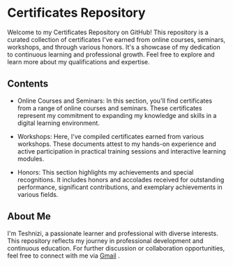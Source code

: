 # Certificates Repository
Welcome to my Certificates Repository on GitHub! This repository is a curated collection of certificates I've earned from online courses, seminars, workshops, and through various honors. It's a showcase of my dedication to continuous learning and professional growth. Feel free to explore and learn more about my qualifications and expertise.

## Contents
- Online Courses and Seminars: In this section, you'll find certificates from a range of online courses and seminars. These certificates represent my commitment to expanding my knowledge and skills in a digital learning environment.

- Workshops: Here, I've compiled certificates earned from various workshops. These documents attest to my hands-on experience and active participation in practical training sessions and interactive learning modules.

- Honors: This section highlights my achievements and special recognitions. It includes honors and accolades received for outstanding performance, significant contributions, and exemplary achievements in various fields.

## About Me
I'm Teshnizi, a passionate learner and professional with diverse interests. This repository reflects my journey in professional development and continuous education. For further discussion or collaboration opportunities, feel free to connect with me via [Gmail](https://Mohammadrezaahmaditeshnizi@gmail.com) .
